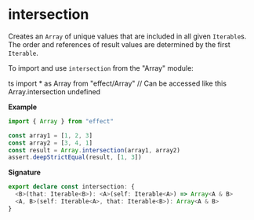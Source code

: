 # intersection

Creates an `Array` of unique values that are included in all given `Iterable`s.
The order and references of result values are determined by the first `Iterable`.

To import and use `intersection` from the "Array" module:

ts
import \* as Array from "effect/Array"
// Can be accessed like this
Array.intersection
undefined

**Example**

```ts
import { Array } from "effect"

const array1 = [1, 2, 3]
const array2 = [3, 4, 1]
const result = Array.intersection(array1, array2)
assert.deepStrictEqual(result, [1, 3])
```

**Signature**

```ts
export declare const intersection: {
  <B>(that: Iterable<B>): <A>(self: Iterable<A>) => Array<A & B>
  <A, B>(self: Iterable<A>, that: Iterable<B>): Array<A & B>
}
```
